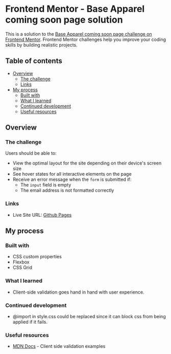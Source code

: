 # Frontend Mentor - Base Apparel coming soon page solution

This is a solution to the [Base Apparel coming soon page challenge on Frontend Mentor](https://www.frontendmentor.io/challenges/base-apparel-coming-soon-page-5d46b47f8db8a7063f9331a0). Frontend Mentor challenges help you improve your coding skills by building realistic projects. 

## Table of contents

- [Overview](#overview)
  - [The challenge](#the-challenge)
  - [Links](#links)
- [My process](#my-process)
  - [Built with](#built-with)
  - [What I learned](#what-i-learned)
  - [Continued development](#continued-development)
  - [Useful resources](#useful-resources)

## Overview

### The challenge

Users should be able to:

- View the optimal layout for the site depending on their device's screen size
- See hover states for all interactive elements on the page
- Receive an error message when the `form` is submitted if:
  - The `input` field is empty
  - The email address is not formatted correctly

### Links

- Live Site URL: [Github Pages](https://jdegand.github.io/base-apparel-coming-soon-page/)

## My process

### Built with

- CSS custom properties
- Flexbox
- CSS Grid

### What I learned
- Client-side validation goes hand in hand with user experience.  

### Continued development

- @import in style.css could be replaced since it can block css from being applied if it fails.

### Useful resources

- [MDN Docs](https://developer.mozilla.org/en-US/docs/Learn/Forms/Form_validation) - Client side validation examples

